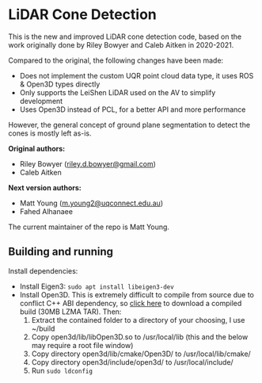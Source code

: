 # LiDAR Cone Detection
This is the new and improved LiDAR cone detection code, based on the work originally done by Riley
Bowyer and Caleb Aitken in 2020-2021.

Compared to the original, the following changes have been made:

- Does not implement the custom UQR point cloud data type, it uses ROS & Open3D types directly
- Only supports the LeiShen LiDAR used on the AV to simplify development
- Uses Open3D instead of PCL, for a better API and more performance

However, the general concept of ground plane segmentation to detect the cones is mostly left as-is.

**Original authors:**

- Riley Bowyer (riley.d.bowyer@gmail.com)
- Caleb Aitken

**Next version authors:**

- Matt Young (m.young2@uqconnect.edu.au)
- Fahed Alhanaee

The current maintainer of the repo is Matt Young.

## Building and running
Install dependencies:

- Install Eigen3: `sudo apt install libeigen3-dev`
- Install Open3D. This is extremely difficult to compile from source due to conflict C++ ABI dependency, so
[click here](https://github.com/isl-org/Open3D/releases/download/v0.15.1/open3d-devel-linux-x86_64-cxx11-abi-0.15.1.tar.xz)
to download a compiled build (30MB LZMA TAR). Then:
    1. Extract the contained folder to a directory of your choosing, I use ~/build
    2. Copy open3d/lib/libOpen3D.so to /usr/local/lib (this and the below may require a root file window)
    3. Copy directory open3d/lib/cmake/Open3D/ to /usr/local/lib/cmake/
    4. Copy directory open3d/include/open3d/ to /usr/local/include/
    5. Run `sudo ldconfig`